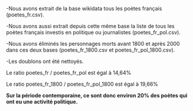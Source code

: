 -Nous avons extrait de la base wikidata tous les poètes français (poetes_fr.csv).

-Nous avons aussi extrait depuis cette même base la liste de tous les poètes français investis en politique ou journalistes (poetes_fr_pol.csv).

-Nous avons éliminés les personnages morts avant 1800 et après 2000 dans ces deux bases (poetes_fr_1800.csv et poetes_fr_pol_1800.csv).

-Les doublons ont été nettoyés.



Le ratio poetes_fr / poetes_fr_pol est égal à 14,64%

Le ratio poetes_fr_1800 / poetes_fr_pol_1800 est égal à 19,66%


**Sur la période contemporaine, ce sont donc environ 20% des poètes qui ont eu une activité politique.**
